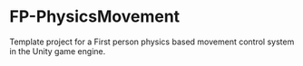 # FP-PhysicsMovement
Template project for a First person physics based movement control system in the Unity game engine.
